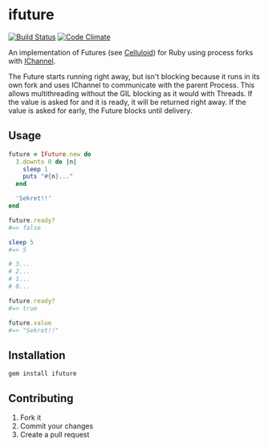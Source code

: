 # ifuture
[![Build Status](https://secure.travis-ci.org/Havenwood/ifuture.png?branch=master)](http://travis-ci.org/Havenwood/ifuture)
[![Code Climate](https://codeclimate.com/badge.png)](https://codeclimate.com/github/Havenwood/ifuture)

An implementation of Futures (see [Celluloid](https://github.com/celluloid/celluloid)) for Ruby using process forks with [IChannel](https://github.com/robgleeson/ichannel).

The Future starts running right away, but isn't blocking because it runs in its own fork and uses IChannel to communicate with the parent Process. This allows multithreading without the GIL blocking as it would with Threads. If the value is asked for and it is ready, it will be returned right away. If the value is asked for early, the Future blocks until delivery.

## Usage

```ruby
future = IFuture.new do
  3.downto 0 do |n|
    sleep 1
    puts "#{n}..."
  end

  'Sekret!!'
end

future.ready?
#=> false

sleep 5
#=> 5

# 3...
# 2...
# 1...
# 0...

future.ready?
#=> true

future.value
#=> "Sekret!!"
```

## Installation

`gem install ifuture`

## Contributing

1. Fork it
2. Commit your changes
3. Create a pull request
